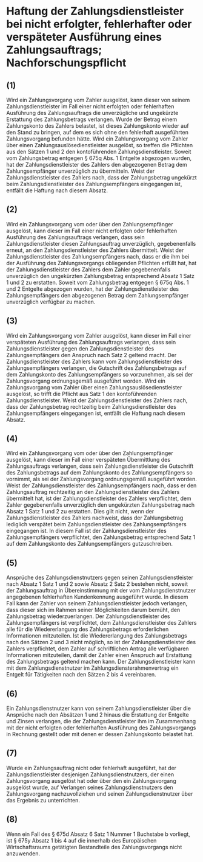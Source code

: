 # Haftung der Zahlungsdienstleister bei nicht erfolgter, fehlerhafter oder verspäteter Ausführung eines Zahlungsauftrags; Nachforschungspflicht



## (1)

 Wird ein Zahlungsvorgang vom Zahler ausgelöst, kann dieser von seinem Zahlungsdienstleister im Fall einer nicht erfolgten oder fehlerhaften Ausführung des Zahlungsauftrags die unverzügliche und ungekürzte Erstattung des Zahlungsbetrags verlangen. Wurde der Betrag einem Zahlungskonto des Zahlers belastet, ist dieses Zahlungskonto wieder auf den Stand zu bringen, auf dem es sich ohne den fehlerhaft ausgeführten Zahlungsvorgang befunden hätte. Wird ein Zahlungsvorgang vom Zahler über einen Zahlungsauslösedienstleister ausgelöst, so treffen die Pflichten aus den Sätzen 1 und 2 den kontoführenden Zahlungsdienstleister. Soweit vom Zahlungsbetrag entgegen § 675q Abs. 1 Entgelte abgezogen wurden, hat der Zahlungsdienstleister des Zahlers den abgezogenen Betrag dem Zahlungsempfänger unverzüglich zu übermitteln. Weist der Zahlungsdienstleister des Zahlers nach, dass der Zahlungsbetrag ungekürzt beim Zahlungsdienstleister des Zahlungsempfängers eingegangen ist, entfällt die Haftung nach diesem Absatz.

## (2)

 Wird ein Zahlungsvorgang vom oder über den Zahlungsempfänger ausgelöst, kann dieser im Fall einer nicht erfolgten oder fehlerhaften Ausführung des Zahlungsauftrags verlangen, dass sein Zahlungsdienstleister diesen Zahlungsauftrag unverzüglich, gegebenenfalls erneut, an den Zahlungsdienstleister des Zahlers übermittelt. Weist der Zahlungsdienstleister des Zahlungsempfängers nach, dass er die ihm bei der Ausführung des Zahlungsvorgangs obliegenden Pflichten erfüllt hat, hat der Zahlungsdienstleister des Zahlers dem Zahler gegebenenfalls unverzüglich den ungekürzten Zahlungsbetrag entsprechend Absatz 1 Satz 1 und 2 zu erstatten. Soweit vom Zahlungsbetrag entgegen § 675q Abs. 1 und 2 Entgelte abgezogen wurden, hat der Zahlungsdienstleister des Zahlungsempfängers den abgezogenen Betrag dem Zahlungsempfänger unverzüglich verfügbar zu machen.

## (3)

 Wird ein Zahlungsvorgang vom Zahler ausgelöst, kann dieser im Fall einer verspäteten Ausführung des Zahlungsauftrags verlangen, dass sein Zahlungsdienstleister gegen den Zahlungsdienstleister des Zahlungsempfängers den Anspruch nach Satz 2 geltend macht. Der Zahlungsdienstleister des Zahlers kann vom Zahlungsdienstleister des Zahlungsempfängers verlangen, die Gutschrift des Zahlungsbetrags auf dem Zahlungskonto des Zahlungsempfängers so vorzunehmen, als sei der Zahlungsvorgang ordnungsgemäß ausgeführt worden. Wird ein Zahlungsvorgang vom Zahler über einen Zahlungsauslösedienstleister ausgelöst, so trifft die Pflicht aus Satz 1 den kontoführenden Zahlungsdienstleister. Weist der Zahlungsdienstleister des Zahlers nach, dass der Zahlungsbetrag rechtzeitig beim Zahlungsdienstleister des Zahlungsempfängers eingegangen ist, entfällt die Haftung nach diesem Absatz.

## (4)

 Wird ein Zahlungsvorgang vom oder über den Zahlungsempfänger ausgelöst, kann dieser im Fall einer verspäteten Übermittlung des Zahlungsauftrags verlangen, dass sein Zahlungsdienstleister die Gutschrift des Zahlungsbetrags auf dem Zahlungskonto des Zahlungsempfängers so vornimmt, als sei der Zahlungsvorgang ordnungsgemäß ausgeführt worden. Weist der Zahlungsdienstleister des Zahlungsempfängers nach, dass er den Zahlungsauftrag rechtzeitig an den Zahlungsdienstleister des Zahlers übermittelt hat, ist der Zahlungsdienstleister des Zahlers verpflichtet, dem Zahler gegebenenfalls unverzüglich den ungekürzten Zahlungsbetrag nach Absatz 1 Satz 1 und 2 zu erstatten. Dies gilt nicht, wenn der Zahlungsdienstleister des Zahlers nachweist, dass der Zahlungsbetrag lediglich verspätet beim Zahlungsdienstleister des Zahlungsempfängers eingegangen ist. In diesem Fall ist der Zahlungsdienstleister des Zahlungsempfängers verpflichtet, den Zahlungsbetrag entsprechend Satz 1 auf dem Zahlungskonto des Zahlungsempfängers gutzuschreiben.

## (5)

 Ansprüche des Zahlungsdienstnutzers gegen seinen Zahlungsdienstleister nach Absatz 1 Satz 1 und 2 sowie Absatz 2 Satz 2 bestehen nicht, soweit der Zahlungsauftrag in Übereinstimmung mit der vom Zahlungsdienstnutzer angegebenen fehlerhaften Kundenkennung ausgeführt wurde. In diesem Fall kann der Zahler von seinem Zahlungsdienstleister jedoch verlangen, dass dieser sich im Rahmen seiner Möglichkeiten darum bemüht, den Zahlungsbetrag wiederzuerlangen. Der Zahlungsdienstleister des Zahlungsempfängers ist verpflichtet, dem Zahlungsdienstleister des Zahlers alle für die Wiedererlangung des Zahlungsbetrags erforderlichen Informationen mitzuteilen. Ist die Wiedererlangung des Zahlungsbetrags nach den Sätzen 2 und 3 nicht möglich, so ist der Zahlungsdienstleister des Zahlers verpflichtet, dem Zahler auf schriftlichen Antrag alle verfügbaren Informationen mitzuteilen, damit der Zahler einen Anspruch auf Erstattung des Zahlungsbetrags geltend machen kann. Der Zahlungsdienstleister kann mit dem Zahlungsdienstnutzer im Zahlungsdiensterahmenvertrag ein Entgelt für Tätigkeiten nach den Sätzen 2 bis 4 vereinbaren.

## (6)

 Ein Zahlungsdienstnutzer kann von seinem Zahlungsdienstleister über die Ansprüche nach den Absätzen 1 und 2 hinaus die Erstattung der Entgelte und Zinsen verlangen, die der Zahlungsdienstleister ihm im Zusammenhang mit der nicht erfolgten oder fehlerhaften Ausführung des Zahlungsvorgangs in Rechnung gestellt oder mit denen er dessen Zahlungskonto belastet hat.

## (7)

 Wurde ein Zahlungsauftrag nicht oder fehlerhaft ausgeführt, hat der Zahlungsdienstleister desjenigen Zahlungsdienstnutzers, der einen Zahlungsvorgang ausgelöst hat oder über den ein Zahlungsvorgang ausgelöst wurde, auf Verlangen seines Zahlungsdienstnutzers den Zahlungsvorgang nachzuvollziehen und seinen Zahlungsdienstnutzer über das Ergebnis zu unterrichten.

## (8)

 Wenn ein Fall des § 675d Absatz 6 Satz 1 Nummer 1 Buchstabe b vorliegt, ist § 675y Absatz 1 bis 4 auf die innerhalb des Europäischen Wirtschaftsraums getätigten Bestandteile des Zahlungsvorgangs nicht anzuwenden. 

